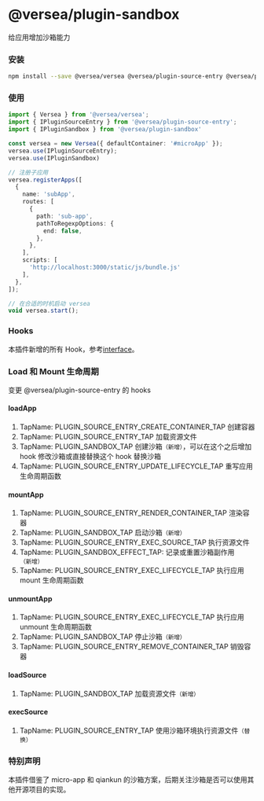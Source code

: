 # @versea/plugin-sandbox

给应用增加沙箱能力

### 安装

```bash
npm install --save @versea/versea @versea/plugin-source-entry @versea/plugin-sandbox
```

### 使用

```ts
import { Versea } from '@versea/versea';
import { IPluginSourceEntry } from '@versea/plugin-source-entry';
import { IPluginSandbox } from '@versea/plugin-sandbox'

const versea = new Versea({ defaultContainer: '#microApp' });
versea.use(IPluginSourceEntry);
versea.use(IPluginSandbox)

// 注册子应用
versea.registerApps([
  {
    name: 'subApp',
    routes: [
      {
        path: 'sub-app',
        pathToRegexpOptions: {
          end: false,
        },
      },
    ],
    scripts: [
      'http://localhost:3000/static/js/bundle.js'
    ],
  },
]);

// 在合适的时机启动 versea
void versea.start();
```

### Hooks

本插件新增的所有 Hook，参考[interface](./src/plugin/interface.ts)。

### Load 和 Mount 生命周期

变更 @versea/plugin-source-entry 的 hooks

#### loadApp
1. TapName: PLUGIN_SOURCE_ENTRY_CREATE_CONTAINER_TAP 创建容器
2. TapName: PLUGIN_SOURCE_ENTRY_TAP 加载资源文件
3. TapName: PLUGIN_SANDBOX_TAP 创建沙箱`（新增）`，可以在这个之后增加 hook 修改沙箱或直接替换这个 hook 替换沙箱
4. TapName: PLUGIN_SOURCE_ENTRY_UPDATE_LIFECYCLE_TAP 重写应用生命周期函数

#### mountApp
1. TapName: PLUGIN_SOURCE_ENTRY_RENDER_CONTAINER_TAP 渲染容器
2. TapName: PLUGIN_SANDBOX_TAP 启动沙箱`（新增）`
3. TapName: PLUGIN_SOURCE_ENTRY_EXEC_SOURCE_TAP 执行资源文件
4. TapName: PLUGIN_SANDBOX_EFFECT_TAP: 记录或重置沙箱副作用`（新增）`
5. TapName: PLUGIN_SOURCE_ENTRY_EXEC_LIFECYCLE_TAP 执行应用 mount 生命周期函数

#### unmountApp
1. TapName: PLUGIN_SOURCE_ENTRY_EXEC_LIFECYCLE_TAP 执行应用 unmount 生命周期函数
2. TapName: PLUGIN_SANDBOX_TAP 停止沙箱`（新增）`
3. TapName: PLUGIN_SOURCE_ENTRY_REMOVE_CONTAINER_TAP 销毁容器

#### loadSource
1. TapName: PLUGIN_SANDBOX_TAP 加载资源文件`（新增）`

#### execSource
1. TapName: PLUGIN_SOURCE_ENTRY_TAP 使用沙箱环境执行资源文件`（替换）`

### 特别声明

本插件借鉴了 micro-app 和 qiankun 的沙箱方案，后期关注沙箱是否可以使用其他开源项目的实现。
